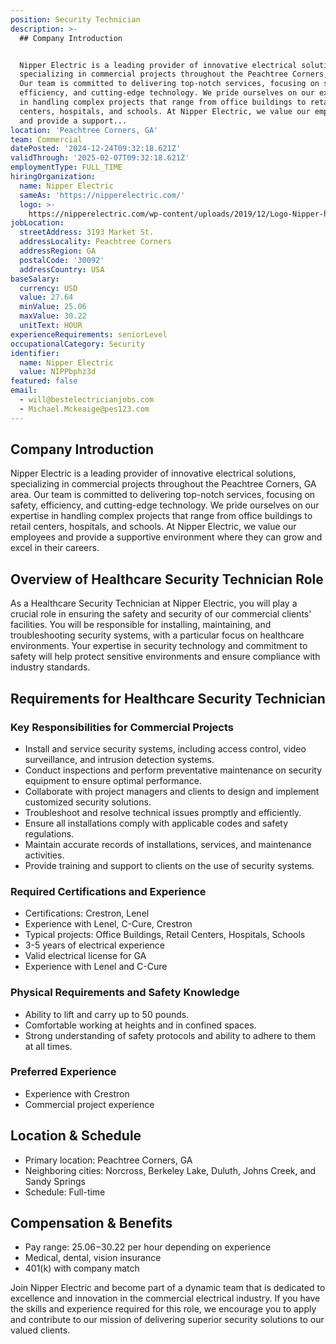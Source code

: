 ```yaml
---
position: Security Technician
description: >-
  ## Company Introduction


  Nipper Electric is a leading provider of innovative electrical solutions,
  specializing in commercial projects throughout the Peachtree Corners, GA area.
  Our team is committed to delivering top-notch services, focusing on safety,
  efficiency, and cutting-edge technology. We pride ourselves on our expertise
  in handling complex projects that range from office buildings to retail
  centers, hospitals, and schools. At Nipper Electric, we value our employees
  and provide a support...
location: 'Peachtree Corners, GA'
team: Commercial
datePosted: '2024-12-24T09:32:18.621Z'
validThrough: '2025-02-07T09:32:18.621Z'
employmentType: FULL_TIME
hiringOrganization:
  name: Nipper Electric
  sameAs: 'https://nipperelectric.com/'
  logo: >-
    https://nipperelectric.com/wp-content/uploads/2019/12/Logo-Nipper-horizontal-primary.png
jobLocation:
  streetAddress: 3193 Market St.
  addressLocality: Peachtree Corners
  addressRegion: GA
  postalCode: '30092'
  addressCountry: USA
baseSalary:
  currency: USD
  value: 27.64
  minValue: 25.06
  maxValue: 30.22
  unitText: HOUR
experienceRequirements: seniorLevel
occupationalCategory: Security
identifier:
  name: Nipper Electric
  value: NIPPbphz3d
featured: false
email:
  - will@bestelectricianjobs.com
  - Michael.Mckeaige@pes123.com
---
```




## Company Introduction

Nipper Electric is a leading provider of innovative electrical solutions, specializing in commercial projects throughout the Peachtree Corners, GA area. Our team is committed to delivering top-notch services, focusing on safety, efficiency, and cutting-edge technology. We pride ourselves on our expertise in handling complex projects that range from office buildings to retail centers, hospitals, and schools. At Nipper Electric, we value our employees and provide a supportive environment where they can grow and excel in their careers.

## Overview of Healthcare Security Technician Role

As a Healthcare Security Technician at Nipper Electric, you will play a crucial role in ensuring the safety and security of our commercial clients' facilities. You will be responsible for installing, maintaining, and troubleshooting security systems, with a particular focus on healthcare environments. Your expertise in security technology and commitment to safety will help protect sensitive environments and ensure compliance with industry standards.

## Requirements for Healthcare Security Technician

### Key Responsibilities for Commercial Projects

- Install and service security systems, including access control, video surveillance, and intrusion detection systems.
- Conduct inspections and perform preventative maintenance on security equipment to ensure optimal performance.
- Collaborate with project managers and clients to design and implement customized security solutions.
- Troubleshoot and resolve technical issues promptly and efficiently.
- Ensure all installations comply with applicable codes and safety regulations.
- Maintain accurate records of installations, services, and maintenance activities.
- Provide training and support to clients on the use of security systems.

### Required Certifications and Experience

- Certifications: Crestron, Lenel
- Experience with Lenel, C-Cure, Crestron
- Typical projects: Office Buildings, Retail Centers, Hospitals, Schools
- 3-5 years of electrical experience
- Valid electrical license for GA
- Experience with Lenel and C-Cure

### Physical Requirements and Safety Knowledge

- Ability to lift and carry up to 50 pounds.
- Comfortable working at heights and in confined spaces.
- Strong understanding of safety protocols and ability to adhere to them at all times.

### Preferred Experience

- Experience with Crestron
- Commercial project experience

## Location & Schedule

- Primary location: Peachtree Corners, GA
- Neighboring cities: Norcross, Berkeley Lake, Duluth, Johns Creek, and Sandy Springs
- Schedule: Full-time

## Compensation & Benefits

- Pay range: $25.06-$30.22 per hour depending on experience
- Medical, dental, vision insurance
- 401(k) with company match

Join Nipper Electric and become part of a dynamic team that is dedicated to excellence and innovation in the commercial electrical industry. If you have the skills and experience required for this role, we encourage you to apply and contribute to our mission of delivering superior security solutions to our valued clients.